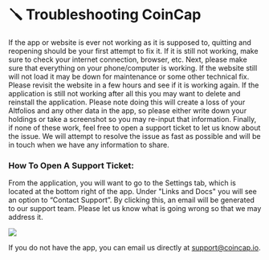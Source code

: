 # 🪛 Troubleshooting CoinCap

If the app or website is ever not working as it is supposed to, quitting and reopening should be your first attempt to fix it. If it is still not working, make sure to check your internet connection, browser, etc. Next, please make sure that everything on your phone/computer is working. If the website still will not load it may be down for maintenance or some other technical fix. Please revisit the website in a few hours and see if it is working again. If the application is still not working after all this you may want to delete and reinstall the application. Please note doing this will create a loss of your Altfolios and any other data in the app, so please either write down your holdings or take a screenshot so you may re-input that information. Finally, if none of these work, feel free to open a support ticket to let us know about the issue. We will attempt to resolve the issue as fast as possible and will be in touch when we have any information to share. &#x20;

### **How To Open A Support Ticket:**

&#x20;From the application, you will want to go to the Settings tab, which is located at the bottom right of the app. Under "Links and Docs" you will see an option to “Contact Support”. By clicking this, an email will be generated to our support team. Please let us know what is going wrong so that we may address it.  &#x20;

![](https://shapeshift.zendesk.com/hc/article\_attachments/360010867559/support.jpg)

If you do not have the app, you can email us directly at [support@coincap.io](mailto:support@coincap.io).

